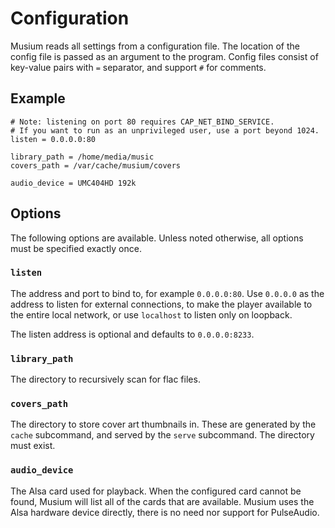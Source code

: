 # Configuration

Musium reads all settings from a configuration file. The location of the config
file is passed as an argument to the program. Config files consist of key-value
pairs with `=` separator, and support `#` for comments.

## Example

    # Note: listening on port 80 requires CAP_NET_BIND_SERVICE.
    # If you want to run as an unprivileged user, use a port beyond 1024.
    listen = 0.0.0.0:80

    library_path = /home/media/music
    covers_path = /var/cache/musium/covers

    audio_device = UMC404HD 192k

## Options

The following options are available. Unless noted otherwise, all options must be
specified exactly once.

### `listen`

The address and port to bind to, for example `0.0.0.0:80`. Use `0.0.0.0` as the
address to listen for external connections, to make the player available to the
entire local network, or use `localhost` to listen only on loopback.

The listen address is optional and defaults to `0.0.0.0:8233`.

### `library_path`

The directory to recursively scan for flac files.

### `covers_path`

The directory to store cover art thumbnails in. These are generated by the
`cache` subcommand, and served by the `serve` subcommand. The directory must
exist.

### `audio_device`

The <abbr>Alsa</abbr> card used for playback. When the configured card cannot
be found, Musium will list all of the cards that are available. Musium uses the
<abbr>Alsa</abbr> hardware device directly, there is no need nor support for
PulseAudio.
